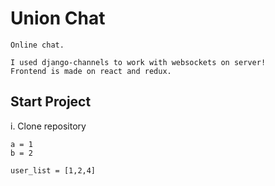# Union Chat

    Online chat.

    I used django-channels to work with websockets on server!
    Frontend is made on react and redux.


## Start Project
    
i. Clone repository

```
a = 1
b = 2

user_list = [1,2,4]
```